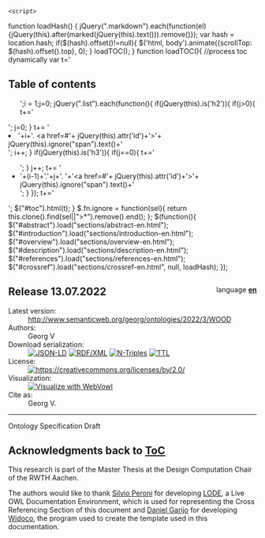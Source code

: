 <html>
<head>
<meta http-equiv="content-type" content="text/html; charset=UTF-8" />
 <link rel="stylesheet" href="resources/primer.css" media="screen" />    <link rel="stylesheet" href="resources/rec.css" media="screen" />    <link rel="stylesheet" href="resources/extra.css" media="screen" />    <link rel="stylesheet" href="resources/owl.css" media="screen" />    <title>Ontology Documentation generated by WIDOCO</title>


<!-- SCHEMA.ORG METADATA -->
<script type="application/ld+json">{"@context":"https://schema.org","@type":"TechArticle","url":"http://www.semanticweb.org/georg/ontologies/2022/3/WOOD","image":"http://vowl.visualdataweb.org/webvowl/#iri=http://www.semanticweb.org/georg/ontologies/2022/3/WOOD","name":"http://www.semanticweb.org/georg/ontologies/2022/3/WOOD", "headline":"This Ontology helps to define wood damages in the field of construction. Experts in wood damages can use this ontology for writing reports. It is a sub-ontology to the "Damage Topology Ontology" and is defined as an "Classified damage". It defines damage types, connected causes, repair methods and investigation procedures. All these categories are part of the Report.", "datePublished":"13.07.2022", "license":"https://creativecommons.org/licenses/by/2.0/", "author":[{"@type":"Person","name":"Georg V"}]}</script>

<script src="resources/jquery.js"></script> 
<script src="resources/marked.min.js"></script> 
    <script> 
function loadHash() {
  jQuery(".markdown").each(function(el){jQuery(this).after(marked(jQuery(this).text())).remove()});
	var hash = location.hash;
	if($(hash).offset()!=null){
	  $('html, body').animate({scrollTop: $(hash).offset().top}, 0);
}
	loadTOC();
}
function loadTOC(){
	//process toc dynamically
	  var t='<h2>Table of contents</h2><ul>';i = 1;j=0;
	  jQuery(".list").each(function(){
		if(jQuery(this).is('h2')){
			if(j>0){
				t+='</ul>';
				j=0;
			}
			t+= '<li>'+i+'. <a href=#'+ jQuery(this).attr('id')+'>'+ jQuery(this).ignore("span").text()+'</a></li>';
			i++;
		}
		if(jQuery(this).is('h3')){
			if(j==0){
				t+='<ul>';
			}
			j++;
			t+= '<li>'+(i-1)+'.'+j+'. '+'<a href=#'+ jQuery(this).attr('id')+'>'+ jQuery(this).ignore("span").text()+'</a></li>';
		}
	  });
	  t+='</ul>';
	  $("#toc").html(t); 
}
 $.fn.ignore = function(sel){
        return this.clone().find(sel||">*").remove().end();
 };    $(function(){
      $("#abstract").load("sections/abstract-en.html"); 
      $("#introduction").load("sections/introduction-en.html"); 
      $("#overview").load("sections/overview-en.html"); 
      $("#description").load("sections/description-en.html"); 
      $("#references").load("sections/references-en.html"); 
      $("#crossref").load("sections/crossref-en.html", null, loadHash); 
    });
    </script> 
  </head> 

<body>
<div class="container">
<div class="head">
<div style="float:right">language <a href="index-en.html"><b>en</b></a> </div>
<h2>Release 13.07.2022</h2>


<dl>
<dt>Latest version:</dt>
<dd><a href="http://www.semanticweb.org/georg/ontologies/2022/3/WOOD">http://www.semanticweb.org/georg/ontologies/2022/3/WOOD</a></dd>
<dt>Authors:</dt>
<dd>Georg V</dd>

<dt>Download serialization:</dt><dd><span><a href="ontology.jsonld" target="_blank"><img src="https://img.shields.io/badge/Format-JSON_LD-blue.svg" alt="JSON-LD" /></a> </span><span><a href="ontology.rdf" target="_blank"><img src="https://img.shields.io/badge/Format-RDF/XML-blue.svg" alt="RDF/XML" /></a> </span><span><a href="ontology.nt" target="_blank"><img src="https://img.shields.io/badge/Format-N_Triples-blue.svg" alt="N-Triples" /></a> </span><span><a href="ontology.ttl" target="_blank"><img src="https://img.shields.io/badge/Format-TTL-blue.svg" alt="TTL" /></a> </span></dd><dt>License:</dt><dd><a href="https://creativecommons.org/licenses/by/2.0/" target="_blank"><img src="https://img.shields.io/badge/License-https://creativecommons.org/licenses/by/2.0/-blue.svg" alt="https://creativecommons.org/licenses/by/2.0/" /></a>
</dd><dt>Visualization:</dt><dd><a href="webvowl/index.html#" target="_blank"><img src="https://img.shields.io/badge/Visualize_with-WebVowl-blue.svg" alt="Visualize with WebVowl" /></a></dd>
<!-- <dt>Evaluation:</dt><dd><a href="OOPSEvaluation/oopsEval.html#" target="_blank"><img src="https://img.shields.io/badge/Evaluate_with-OOPS! (OntOlogy Pitfall Scanner!)-blue.svg" alt="Evaluate with OOPS!" /></a></dd> --><dt>Cite as:</dt>
<dd>Georg V.</dd>
</dl>

<hr/>
</div>
<div class="status">
<div>
<span>Ontology Specification Draft</span>
</div>
</div>     <div id="abstract"></div>
<div id="toc"></div>     <div id="introduction"></div>
     <div id="overview"></div>
     <div id="description"></div>
     <div id="crossref"></div>
     <div id="references"></div>
<div id="acknowledgments">
<h2 id="ack" class="list">Acknowledgments <span class="backlink"> back to <a href="#toc">ToC</a></span></h2>
<p>
This research is part of the Master Thesis at the Design Computation Chair of the RWTH Aachen.
	
The authors would like to thank <a href="http://www.essepuntato.it/">Silvio Peroni</a> for developing <a href="http://www.essepuntato.it/lode">LODE</a>, a Live OWL Documentation Environment, which is used for representing the Cross Referencing Section of this document and <a href="https://w3id.org/people/dgarijo">Daniel Garijo</a> for developing <a href="https://github.com/dgarijo/Widoco">Widoco</a>, the program used to create the template used in this documentation.</p>
</div>


</div>
</body>
</html>

